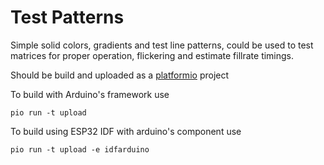 # Test Patterns

Simple solid colors, gradients and test line patterns, could be used to test matrices for proper operation, flickering and estimate fillrate timings.

Should be build and uploaded as a [platformio](https://platformio.org/) project


To build with Arduino's framework use
```
pio run -t upload
```

To build using ESP32 IDF with arduino's component use
```
pio run -t upload -e idfarduino
```
